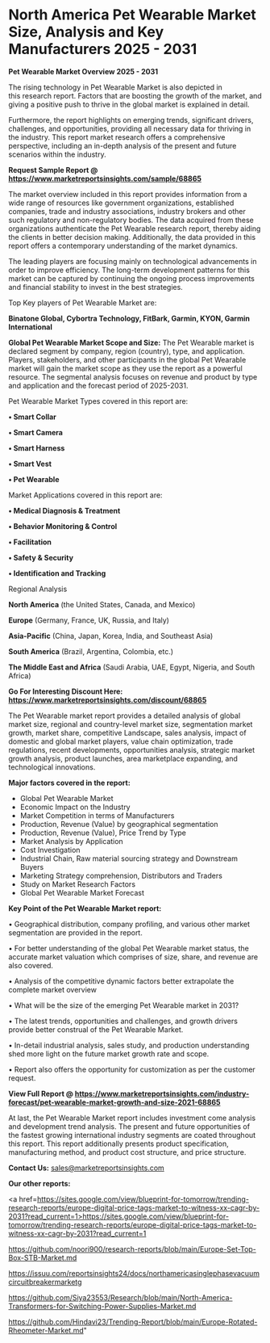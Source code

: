 # North America Pet Wearable Market Size, Analysis and Key Manufacturers 2025 - 2031

<Strong> Pet Wearable Market Overview 2025 - 2031</strong>

The rising technology in Pet Wearable Market is also depicted in this research report. Factors that are boosting the growth of the market, and giving a positive push to thrive in the global market is explained in detail.

Furthermore, the report highlights on emerging trends, significant drivers, challenges, and opportunities, providing all necessary data for thriving in the industry. This report market research offers a comprehensive perspective, including an in-depth analysis of the present and future scenarios within the industry.

<strong>Request Sample Report @ <a href=https://www.marketreportsinsights.com/sample/68865>https://www.marketreportsinsights.com/sample/68865</a></strong>

The market overview included in this report provides information from a wide range of resources like government organizations, established companies, trade and industry associations, industry brokers and other such regulatory and non-regulatory bodies. The data acquired from these organizations authenticate the Pet Wearable research report, thereby aiding the clients in better decision making. Additionally, the data provided in this report offers a contemporary understanding of the market dynamics.

The leading players are focusing mainly on technological advancements in order to improve efficiency. The long-term development patterns for this market can be captured by continuing the ongoing process improvements and financial stability to invest in the best strategies.

Top Key players of Pet Wearable Market are:

<strong>Binatone Global, Cybortra Technology, FitBark, Garmin, KYON, Garmin International</strong>

<strong><b>Global Pet Wearable Market Scope and Size:</b></strong>
The Pet Wearable market is declared segment by company, region (country), type, and application. Players, stakeholders, and other participants in the global Pet Wearable market will gain the market scope as they use the report as a powerful resource. The segmental analysis focuses on revenue and product by type and application and the forecast period of 2025-2031.

Pet Wearable Market Types covered in this report are:

<strong>• Smart Collar

• Smart Camera

• Smart Harness

• Smart Vest

• Pet Wearable</strong>

Market Applications covered in this report are:

<strong>• Medical Diagnosis & Treatment

• Behavior Monitoring & Control

• Facilitation

• Safety & Security

• Identification and Tracking</strong> 

Regional Analysis

<strong>North America</strong> (the United States, Canada, and Mexico)

<strong>Europe</strong> (Germany, France, UK, Russia, and Italy)

<strong>Asia-Pacific</strong> (China, Japan, Korea, India, and Southeast Asia)

<strong>South America</strong> (Brazil, Argentina, Colombia, etc.)

<strong>The Middle East and Africa</strong> (Saudi Arabia, UAE, Egypt, Nigeria, and South Africa)

<strong>Go For Interesting Discount Here: <a href=https://www.marketreportsinsights.com/discount/68865>https://www.marketreportsinsights.com/discount/68865</a></strong>

The Pet Wearable market report provides a detailed analysis of global market size, regional and country-level market size, segmentation market growth, market share, competitive Landscape, sales analysis, impact of domestic and global market players, value chain optimization, trade regulations, recent developments, opportunities analysis, strategic market growth analysis, product launches, area marketplace expanding, and technological innovations.

<strong><b>Major factors covered in the report:</b></strong>
<ul>
  <li>Global Pet Wearable Market </li>
  <li>Economic Impact on the Industry</li>
  <li>Market Competition in terms of Manufacturers</li>
  <li>Production, Revenue (Value) by geographical segmentation</li>
  <li>Production, Revenue (Value), Price Trend by Type</li>
  <li>Market Analysis by Application</li>
  <li>Cost Investigation</li>
  <li>Industrial Chain, Raw material sourcing strategy and Downstream Buyers</li>
  <li>Marketing Strategy comprehension, Distributors and Traders</li>
  <li>Study on Market Research Factors</li>
  <li>Global Pet Wearable Market Forecast</li>
</ul>

<strong><b>Key Point of the Pet Wearable Market report:</b></strong>

• Geographical distribution, company profiling, and various other market segmentation are provided in the report.

• For better understanding of the global Pet Wearable market status, the accurate market valuation which comprises of size, share, and revenue are also covered.

• Analysis of the competitive dynamic factors better extrapolate the complete market overview

• What will be the size of the emerging Pet Wearable market in 2031?

• The latest trends, opportunities and challenges, and growth drivers provide better construal of the Pet Wearable Market.

• In-detail industrial analysis, sales study, and production understanding shed more light on the future market growth rate and scope.

• Report also offers the opportunity for customization as per the customer request.

<strong><b>View Full Report @ <a href=https://www.marketreportsinsights.com/industry-forecast/pet-wearable-market-growth-and-size-2021-68865>https://www.marketreportsinsights.com/industry-forecast/pet-wearable-market-growth-and-size-2021-68865</a></b></strong>


At last, the Pet Wearable Market report includes investment come analysis and development trend analysis. The present and future opportunities of the fastest growing international industry segments are coated throughout this report. This report additionally presents product specification, manufacturing method, and product cost structure, and price structure.

<strong>Contact Us:</strong>
sales@marketreportsinsights.com

<strong>Our other reports:</strong>

<a href=https://sites.google.com/view/blueprint-for-tomorrow/trending-research-reports/europe-digital-price-tags-market-to-witness-xx-cagr-by-2031?read_current=1>https://sites.google.com/view/blueprint-for-tomorrow/trending-research-reports/europe-digital-price-tags-market-to-witness-xx-cagr-by-2031?read_current=1</a>

<a href=https://github.com/noori900/research-reports/blob/main/Europe-Set-Top-Box-STB-Market.md>https://github.com/noori900/research-reports/blob/main/Europe-Set-Top-Box-STB-Market.md</a>

<a href=https://issuu.com/reportsinsights24/docs/northamericasinglephasevacuumcircuitbreakermarketg>https://issuu.com/reportsinsights24/docs/northamericasinglephasevacuumcircuitbreakermarketg</a>

<a href=https://github.com/Siya23553/Research/blob/main/North-America-Transformers-for-Switching-Power-Supplies-Market.md>https://github.com/Siya23553/Research/blob/main/North-America-Transformers-for-Switching-Power-Supplies-Market.md</a>

<a href=https://github.com/Hindavi23/Trending-Report/blob/main/Europe-Rotated-Rheometer-Market.md>https://github.com/Hindavi23/Trending-Report/blob/main/Europe-Rotated-Rheometer-Market.md</a>"
